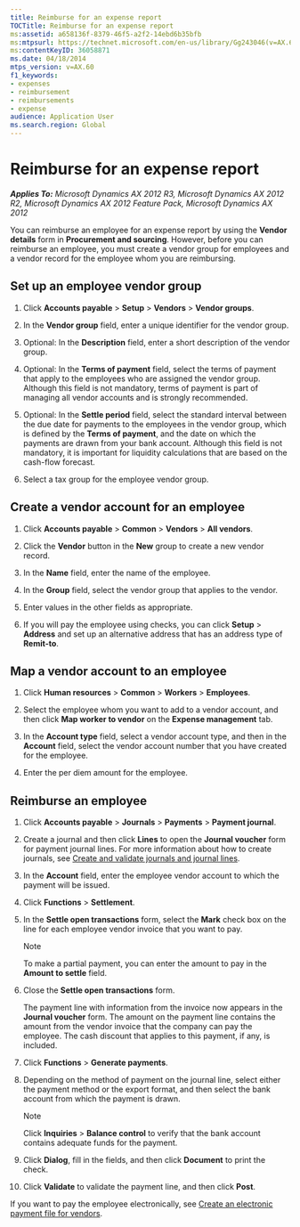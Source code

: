 ```yaml
---
title: Reimburse for an expense report
TOCTitle: Reimburse for an expense report
ms:assetid: a658136f-8379-46f5-a2f2-14ebd6b35bfb
ms:mtpsurl: https://technet.microsoft.com/en-us/library/Gg243046(v=AX.60)
ms:contentKeyID: 36058871
ms.date: 04/18/2014
mtps_version: v=AX.60
f1_keywords:
- expenses
- reimbursement
- reimbursements
- expense
audience: Application User
ms.search.region: Global
---
```


# Reimburse for an expense report 


_**Applies To:** Microsoft Dynamics AX 2012 R3, Microsoft Dynamics AX 2012 R2, Microsoft Dynamics AX 2012 Feature Pack, Microsoft Dynamics AX 2012_

You can reimburse an employee for an expense report by using the **Vendor details** form in **Procurement and sourcing**. However, before you can reimburse an employee, you must create a vendor group for employees and a vendor record for the employee whom you are reimbursing.

## Set up an employee vendor group

1.  Click **Accounts payable** \> **Setup** \> **Vendors** \> **Vendor groups**.

2.  In the **Vendor group** field, enter a unique identifier for the vendor group.

3.  Optional: In the **Description** field, enter a short description of the vendor group.

4.  Optional: In the **Terms of payment** field, select the terms of payment that apply to the employees who are assigned the vendor group. Although this field is not mandatory, terms of payment is part of managing all vendor accounts and is strongly recommended.

5.  Optional: In the **Settle period** field, select the standard interval between the due date for payments to the employees in the vendor group, which is defined by the **Terms of payment**, and the date on which the payments are drawn from your bank account. Although this field is not mandatory, it is important for liquidity calculations that are based on the cash-flow forecast.

6.  Select a tax group for the employee vendor group.

## Create a vendor account for an employee

1.  Click **Accounts payable** \> **Common** \> **Vendors** \> **All vendors**.

2.  Click the **Vendor** button in the **New** group to create a new vendor record.

3.  In the **Name** field, enter the name of the employee.

4.  In the **Group** field, select the vendor group that applies to the vendor.

5.  Enter values in the other fields as appropriate.

6.  If you will pay the employee using checks, you can click **Setup** \> **Address** and set up an alternative address that has an address type of **Remit-to**.

## Map a vendor account to an employee

1.  Click **Human resources** \> **Common** \> **Workers** \> **Employees**.

2.  Select the employee whom you want to add to a vendor account, and then click **Map worker to vendor** on the **Expense management** tab.

3.  In the **Account type** field, select a vendor account type, and then in the **Account** field, select the vendor account number that you have created for the employee.

4.  Enter the per diem amount for the employee.

## Reimburse an employee

1.  Click **Accounts payable** \> **Journals** \> **Payments** \> **Payment journal**.

2.  Create a journal and then click **Lines** to open the **Journal voucher** form for payment journal lines. For more information about how to create journals, see [Create and validate journals and journal lines](create-and-validate-journals-and-journal-lines.md).

3.  In the **Account** field, enter the employee vendor account to which the payment will be issued.

4.  Click **Functions** \> **Settlement**.

5.  In the **Settle open transactions** form, select the **Mark** check box on the line for each employee vendor invoice that you want to pay.
    

    > [!NOTE]
    > <P>To make a partial payment, you can enter the amount to pay in the <STRONG>Amount to settle</STRONG> field.</P>



6.  Close the **Settle open transactions** form.
    
    The payment line with information from the invoice now appears in the **Journal voucher** form. The amount on the payment line contains the amount from the vendor invoice that the company can pay the employee. The cash discount that applies to this payment, if any, is included.

7.  Click **Functions** \> **Generate payments**.

8.  Depending on the method of payment on the journal line, select either the payment method or the export format, and then select the bank account from which the payment is drawn.
    

    > [!NOTE]
    > <P>Click <STRONG>Inquiries</STRONG> &gt; <STRONG>Balance control</STRONG> to verify that the bank account contains adequate funds for the payment.</P>



9.  Click **Dialog**, fill in the fields, and then click **Document** to print the check.

10. Click **Validate** to validate the payment line, and then click **Post**.

If you want to pay the employee electronically, see [Create an electronic payment file for vendors](create-an-electronic-payment-file-for-vendors.md).

  


